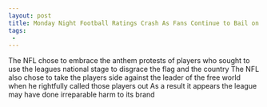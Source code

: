 ```yaml
---
layout: post
title: Monday Night Football Ratings Crash As Fans Continue to Bail on the NFL and ESPN
tags:
 -
---
```

The NFL chose to embrace the anthem protests of players who sought to use the leagues national stage to disgrace the flag and the country The NFL also chose to take the players side against the leader of the free world when he rightfully called those players out As a result it appears the league may have done irreparable harm to its brand
